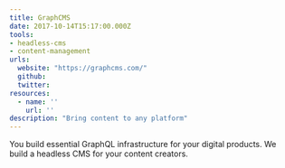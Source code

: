```yaml
---
title: GraphCMS
date: 2017-10-14T15:17:00.000Z
tools:
- headless-cms
- content-management
urls:
  website: "https://graphcms.com/"
  github:
  twitter:
resources:
  - name: ''
    url: ''
description: "Bring content to any platform"
---
```


You build essential GraphQL infrastructure for your digital products. We build a headless CMS for your content creators.

